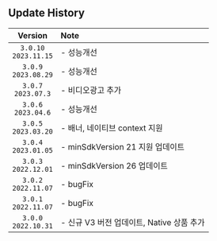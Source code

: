 ## Update History

|           Version           | Note                          
|:---------------------------:|:------------------------------|
| `3.0.10` <br/> `2023.11.15` | - 성능개선                    | 
| `3.0.9` <br/> `2023.08.29`  | - 성능개선                    | 
|  `3.0.7` <br/> `2023.07.3`  | - 비디오광고 추가                    | 
|  `3.0.6` <br/> `2023.04.6`  | - 성능개선                        | 
| `3.0.5` <br/> `2023.03.20`  | - 배너, 네이티브 context 지원         | 
| `3.0.4` <br/> `2023.01.05`  | - minSdkVersion 21 지원 업데이트    | 
| `3.0.3` <br/> `2022.12.01`  | - minSdkVersion 26 업데이트       | 
| `3.0.2` <br/> `2022.11.07`  | - bugFix                      | 
| `3.0.1` <br/> `2022.11.07`  | - bugFix                      | 
| `3.0.0` <br/> `2022.10.31`  | - 신규 V3 버전 업데이트, Native 상품 추가 | 
